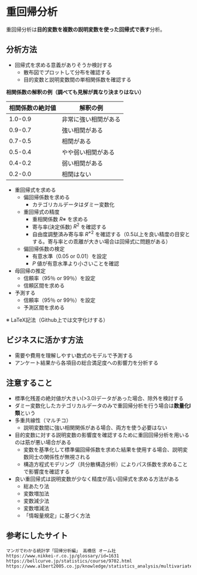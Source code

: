# 重回帰分析

重回帰分析は**目的変数を複数の説明変数を使った回帰式で表す**分析。

## 分析方法
- 回帰式を求める意義がありそうか検討する
  - 散布図でプロットして分布を確認する
  - 目的変数と説明変数間の単相関係数を確認する

**相関係数の解釈の例（調べても見解が異なり決まりはない）**

相関係数の絶対値 | 解釈の例
--|--
1.0-0.9 | 非常に強い相関がある
0.9-0.7 | 強い相関がある
0.7-0.5 | 相関がある
0.5-0.4 | やや弱い相関がある
0.4-0.2  | 弱い相関がある
0.2-0.0 | 相関はない

- 重回帰式を求める
  - 偏回帰係数を求める
    - カテゴリカルデータはダミー変数化
  - 重回帰式の精度
    - 重相関係数 $R$※ を求める
    - 寄与率(決定係数) $R^2$ を確認する
    - 自由度調整済み寄与率 $R^{*2}$ を確認する（0.5以上を良い精度の目安とする。寄与率との乖離が大きい場合は回帰式に問題がある）
  - 偏回帰係数の検定
    - 有意水準（0.05 or 0.01）を設定
    - $P$ 値が有意水準より小さいことを確認
- 母回帰の推定
  - 信頼率（95％ or 99％）を設定
  - 信頼区間を求める
- 予測する
  - 信頼率（95％ or 99％）を設定
  - 予測区間を求める

※ LaTeX記法（Github上では文字化けする）

## ビジネスに活かす方法
- 需要や費用を理解しやすい数式のモデルで予測する
- アンケート結果から各項目の総合満足度への影響力を分析する

## 注意すること
- 標準化残差の絶対値が大きい(>3.0)データがあった場合、除外を検討する
- ダミー変数化したカテゴリカルデータのみで重回帰分析を行う場合は**数量化Ⅰ類**という
- 多重共線性（マルチコ）
  - 説明変数間に強い相関関係がある場合、両方を使う必要はない
- 目的変数に対する説明変数の影響度を確認するために重回回帰分析を用いるのは筋が悪い場合がある
  - 変数を基準化して標準偏回帰係数を求めた結果を使用する場合、説明変数同士の関係性が無視される
  - 構造方程式モデリング（共分散構造分析）によりパス係数を求めることで影響度を確認する
- 良い重回帰式は説明変数が少なく精度が高い回帰式を求める方法がある
  - 総あたり法
  - 変数増加法
  - 変数減少法
  - 変数増減法
  - 「情報量規定」に基づく方法

## 参考にしたサイト
```
マンガでわかる統計学「回帰分析編」 高橋信 オーム社
https://www.nikkei-r.co.jp/glossary/id=1631
https://bellcurve.jp/statistics/course/9702.html
https://www.albert2005.co.jp/knowledge/statistics_analysis/multivariate_analysis/multiple_regression
```
